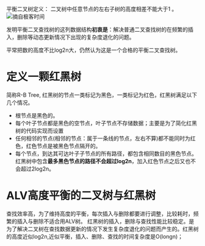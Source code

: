 平衡二叉树定义：
二叉树中任意节点的左右子树的高度相差不能大于1 。
![摘自极客时间](https://upload-images.jianshu.io/upload_images/4237685-9f32d1f129b27ab3.png?imageMogr2/auto-orient/strip%7CimageView2/2/w/1240)

发明平衡二叉查找树的这列数据结构**初衷是**：解决普通二叉查找树的在频繁的插入，删除等动态更新情况下出现的复杂度退化的问题。

平常把数的高度不比log2n大，仍然认为这是一个合格的平衡二叉查找树。
# 定义一颗红黑树
简称R-B Tree, 红黑树的节点一类标记为黑色，一类标记为红色，红黑树满足以下几个情况。
- 根节点是黑色的。
- 每个叶子节点都是黑色的空节点，叶子节点不存储数据；主要是为了简化红黑树的代码实现而设置
- 任何相邻的节点(相邻的节点：属于一条线的节点，左右不算)都不能同时为红色，红色节点是被黑色节点隔开的。
- 每个节点，到达其可达叶子子节点的所有路径，都包含相同数目的黑色节点。
红黑树中包含**最多黑色节点的路径不会超过log2n**，加入红色节点之后又也不会超过2log2n。
# ALV高度平衡的二叉树与红黑树
查找效率高，为了维持高度的平衡，每次插入与删除都要进行调整，比较耗时，频繁的插入与删除不适合用ALV树。
红黑树的插入，删除与查找性能比较稳定。是为了解决二叉树在查找数据更新的情况下发生复杂度退化的问题而产生的。红黑树的高度近似log2n,近似平衡，插入、删除、查找的时间复杂度是O(longn)；









